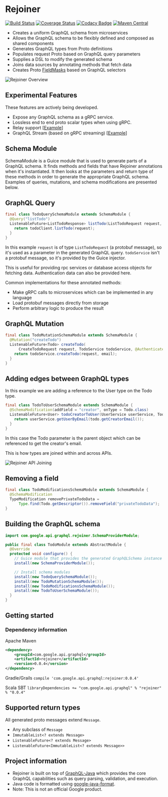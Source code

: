 # Rejoiner

[![Build Status](https://travis-ci.org/google/rejoiner.svg?branch=master)](https://travis-ci.org/google/rejoiner)
[![Coverage Status](https://coveralls.io/repos/github/google/rejoiner/badge.svg?branch=master)](https://coveralls.io/github/google/rejoiner?branch=master)
[![Codacy Badge](https://api.codacy.com/project/badge/Grade/b43373716f2241a8bebd332e438b2454)](https://www.codacy.com/app/siderakis/rejoiner?utm_source=github.com&amp;utm_medium=referral&amp;utm_content=google/rejoiner&amp;utm_campaign=Badge_Grade)
[![Maven Central](https://maven-badges.herokuapp.com/maven-central/com.google.api.graphql/rejoiner/badge.svg)](http://mvnrepository.com/artifact/com.google.api.graphql/rejoiner/0.0.4)


 - Creates a uniform GraphQL schema from microservices
 - Allows the GraphQL schema to be flexibly defined and composed as shared components
 - Generates GraphQL types from Proto definitions
 - Populates request Proto based on GraphQL query parameters
 - Supplies a DSL to modify the generated schema
 - Joins data sources by annotating methods that fetch data
 - Creates Proto [FieldMasks](https://developers.google.com/protocol-buffers/docs/reference/java/com/google/protobuf/FieldMask) based on GraphQL selectors

 ![Rejoiner Overview](./website/static/rejoiner_overview.svg)

## Experimental Features

These features are actively being developed.

 - Expose any GraphQL schema as a gRPC service.
 - Lossless end to end proto scalar types when using gRPC.
 - Relay support [[Example](examples-gradle/src/main/java/com/google/api/graphql/examples/library)]
 - GraphQL Stream (based on gRPC streaming) [[Example](examples-gradle/src/main/java/com/google/api/graphql/examples/streaming)]

## Schema Module

SchemaModule is a Guice module that is used to generate parts of a GraphQL
schema. It finds methods and fields that have Rejoiner annotations when it's
instantiated. It then looks at the parameters and return type of these methods
in order to generate the appropriate GraphQL schema. Examples of queries,
mutations, and schema modifications are presented below.

## GraphQL Query

```java
final class TodoQuerySchemaModule extends SchemaModule {
  @Query("listTodo")
  ListenableFuture<ListTodoResponse> listTodo(ListTodoRequest request, TodoClient todoClient) {
    return todoClient.listTodo(request);
  }
}
```

In this example `request` is of type `ListTodoRequest` (a protobuf message), so
it's used as a parameter in the generated GraphQL query. `todoService` isn't a
protobuf message, so it's provided by the Guice injector.

This is useful for providing rpc services or database access objects for
fetching data. Authentication data can also be provided here.

Common implementations for these annotated methods:
 - Make gRPC calls to microservices which can be implemented in any language
 - Load protobuf messages directly from storage
 - Perform arbitrary logic to produce the result

## GraphQL Mutation

```java
final class TodoMutationSchemaModule extends SchemaModule {
  @Mutation("createTodo")
  ListenableFuture<Todo> createTodo(
      CreateTodoRequest request, TodoService todoService, @AuthenticatedUser String email) {
    return todoService.createTodo(request, email);
  }
}
```

## Adding edges between GraphQL types

In this example we are adding a reference to the User type on the Todo type.
```java
final class TodoToUserSchemaModule extends SchemaModule {
  @SchemaModification(addField = "creator", onType = Todo.class)
  ListenableFuture<User> todoCreatorToUser(UserService userService, Todo todo) {
    return userService.getUserByEmail(todo.getCreatorEmail());
  }
}
```
In this case the Todo parameter is the parent object which can be referenced to
get the creator's email.

This is how types are joined within and across APIs.

![Rejoiner API Joining](./website/static/rejoiner.svg)

## Removing a field

```java
final class TodoModificationsSchemaModule extends SchemaModule {
  @SchemaModification
  TypeModification removePrivateTodoData =
      Type.find(Todo.getDescriptor()).removeField("privateTodoData");
}
```

## Building the GraphQL schema
```java
import com.google.api.graphql.rejoiner.SchemaProviderModule;

public final class TodoModule extends AbstractModule {
  @Override
  protected void configure() {
    // Guice module that provides the generated GraphQLSchema instance
    install(new SchemaProviderModule());

    // Install schema modules
    install(new TodoQuerySchemaModule());
    install(new TodoMutationSchemaModule());
    install(new TodoModificationsSchemaModule());
    install(new TodoToUserSchemaModule());
  }
}
```

## Getting started

### Dependency information

Apache Maven
```xml
<dependency>
    <groupId>com.google.api.graphql</groupId>
    <artifactId>rejoiner</artifactId>
    <version>0.0.4</version>
</dependency>
```

Gradle/Grails
`compile 'com.google.api.graphql:rejoiner:0.0.4'`

Scala SBT
`libraryDependencies += "com.google.api.graphql" % "rejoiner" % "0.0.4"`


## Supported return types

All generated proto messages extend `Message`.
 - Any subclass of `Message`
 - `ImmutableList<? extends Message>`
 - `ListenableFuture<? extends Message>`
 - `ListenableFuture<ImmutableList<? extends Message>>`

## Project information

 - Rejoiner is built on top of [GraphQL-Java](https://github.com/graphql-java/graphql-java) which provides the core
   GraphQL capabilities such as query parsing, validation, and execution.  
 - Java code is formatted using [google-java-format](https://github.com/google/google-java-format).
 - Note: This is not an official Google product.
